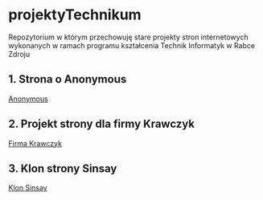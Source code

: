 # projektyTechnikum
Repozytorium w którym przechowuję stare projekty stron internetowych wykonanych w ramach programu kształcenia Technik Informatyk w Rabce Zdroju

## 1. Strona o Anonymous
  [Anonymous](https://altgreg.github.io/projektyTechnikum/Anonymous)
## 2. Projekt strony dla firmy Krawczyk
  [Firma Krawczyk](https://altgreg.github.io/projektyTechnikum/Krawczyk)
## 3. Klon strony Sinsay
  [Klon Sinsay](https://altgreg.github.io/projektyTechnikum/sinsay-clone-2021)
